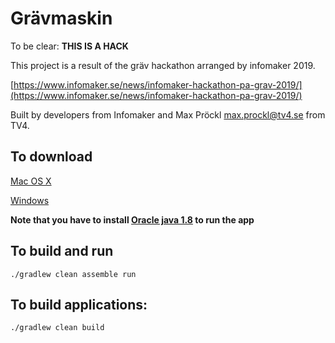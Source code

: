 # Grävmaskin
To be clear: **THIS IS A HACK** 

This project is a result of the gräv hackathon arranged by infomaker 2019. 

[https://www.infomaker.se/news/infomaker-hackathon-pa-grav-2019/](https://www.infomaker.se/news/infomaker-hackathon-pa-grav-2019/)

Built by developers from Infomaker and Max Pröckl [max.prockl@tv4.se](mailto:max.prockl@tv4.se) from TV4.

## To download 

[Mac OS X](https://github.com/Infomaker/gravmaskin/releases/download/1.0/Gravmaskin.app.zip)

[Windows](https://github.com/Infomaker/gravmaskin/releases/download/1.0/gravmaskin.zip)

**Note that you have to install [Oracle java 1.8](https://www.oracle.com/technetwork/java/javase/downloads/jre8-downloads-2133155.html) to run the app**

## To build and run 
```
./gradlew clean assemble run
```

## To build applications:
```
./gradlew clean build

